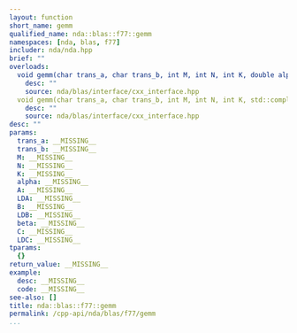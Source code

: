 ```yaml
---
layout: function
short_name: gemm
qualified_name: nda::blas::f77::gemm
namespaces: [nda, blas, f77]
includer: nda/nda.hpp
brief: ""
overloads:
  void gemm(char trans_a, char trans_b, int M, int N, int K, double alpha, const double * A, int LDA, const double * B, int LDB, double beta, double * C, int LDC):
    desc: ""
    source: nda/blas/interface/cxx_interface.hpp
  void gemm(char trans_a, char trans_b, int M, int N, int K, std::complex<double> alpha, const std::complex<double> * A, int LDA, const std::complex<double> * B, int LDB, std::complex<double> beta, std::complex<double> * C, int LDC):
    desc: ""
    source: nda/blas/interface/cxx_interface.hpp
desc: ""
params:
  trans_a: __MISSING__
  trans_b: __MISSING__
  M: __MISSING__
  N: __MISSING__
  K: __MISSING__
  alpha: __MISSING__
  A: __MISSING__
  LDA: __MISSING__
  B: __MISSING__
  LDB: __MISSING__
  beta: __MISSING__
  C: __MISSING__
  LDC: __MISSING__
tparams:
  {}
return_value: __MISSING__
example:
  desc: __MISSING__
  code: __MISSING__
see-also: []
title: nda::blas::f77::gemm
permalink: /cpp-api/nda/blas/f77/gemm
...
```


